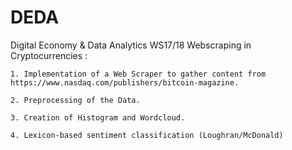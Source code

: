 # DEDA
Digital Economy &amp; Data Analytics WS17/18 
Webscraping in Cryptocurrencies :

    1. Implementation of a Web Scraper to gather content from https://www.nasdaq.com/publishers/bitcoin-magazine.

    2. Preprocessing of the Data.

    3. Creation of Histogram and Wordcloud.
    
    4. Lexicon-based sentiment classification (Loughran/McDonald)
